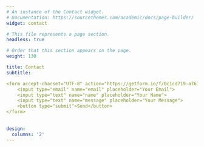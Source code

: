 ```yaml
---
# An instance of the Contact widget.
# Documentation: https://sourcethemes.com/academic/docs/page-builder/
widget: contact

# This file represents a page section.
headless: true

# Order that this section appears on the page.
weight: 130

title: Contact
subtitle:

<form accept-charset="UTF-8" action="https://getform.io/f/0c1cd719-a767-46e3-a0e7-9d0d00df71dc" method="POST">
    <input type="email" name="email" placeholder="Your Email">
    <input type="text" name="name" placeholder="Your Name">
    <input type="text" name="message" placeholder="Your Message">
    <button type="submit">Send</button>
</form>
  
  
design:
  columns: '2'
---
```

